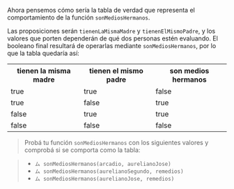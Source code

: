 Ahora pensemos cómo sería la tabla de verdad que representa el comportamiento de la función `sonMediosHermanos`.
 
Las proposiciones serán `tienenLaMismaMadre` y `tienenElMismoPadre`, y los valores que porten dependerán de qué dos personas estén evaluando. El booleano final resultará de operarlas mediante `sonMediosHermanos`, por lo que la tabla quedaría así:

<table class="table table-striped table-bordered table-condensed text-center">
  <tr>
    <th class ="text-center" style="padding: 5px 10px">tienen la misma madre</th>
    <th class ="text-center" style="padding: 5px 10px">tienen el mismo padre</th>
    <th class ="text-center" style="padding: 5px 10px">son medios hermanos</th>
  </tr>
  <tr>
    <td>true</td>
    <td>true</td>
    <td>false</td>
  </tr>
  <tr>
    <td>true</td>
    <td>false</td>
    <td>true</td>
  </tr>
  <tr>
    <td>false</td>
    <td>true</td>
    <td>true</td>
  </tr>
  <tr>
    <td>false</td>
    <td>false</td>
    <td>false</td>
  </tr>
</table>

> Probá tu función `sonMediosHermanos` con los siguientes valores y comprobá si se comporta como la tabla:
 
>* `ム sonMediosHermanos(arcadio, aurelianoJose)`
>* `ム sonMediosHermanos(aurelianoSegundo, remedios)`
>* `ム sonMediosHermanos(aurelianoJose, remedios)`
